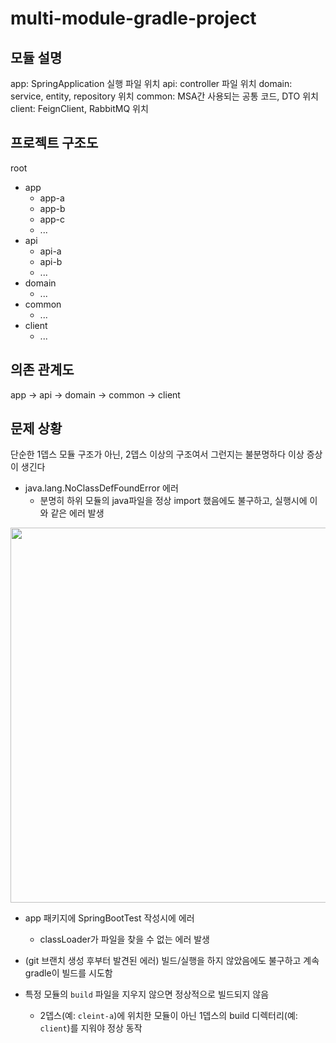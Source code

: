 # multi-module-gradle-project

## 모듈 설명

app: SpringApplication 실행 파일 위치
api: controller 파일 위치
domain: service, entity, repository 위치
common: MSA간 사용되는 공통 코드, DTO 위치
client: FeignClient, RabbitMQ 위치

## 프로젝트 구조도

root
- app
  - app-a
  - app-b
  - app-c
  - ...
- api
  - api-a
  - api-b
  - ...
- domain
  - ...
- common
  - ...
- client
  - ...

## 의존 관계도

app -> api -> domain -> common -> client


## 문제 상황

단순한 1뎁스 모듈 구조가 아닌, 2뎁스 이상의 구조여서 그런지는 불분명하다 이상 증상이 생긴다

- java.lang.NoClassDefFoundError 에러
  - 분명히 하위 모듈의 java파일을 정상 import 했음에도 불구하고, 실행시에 이와 같은 에러 발생
 
<img src="https://github.com/progress0407/progress0407/assets/66164361/09457a57-2684-454f-af48-59e411cff4a1" width="600px">

- app 패키지에 SpringBootTest 작성시에 에러
  - classLoader가 파일을 찾을 수 없는 에러 발생

- (git 브랜치 생성 후부터 발견된 에러) 빌드/실행을 하지 않았음에도 불구하고 계속 gradle이 빌드를 시도함

- 특정 모듈의 `build` 파일을 지우지 않으면 정상적으로 빌드되지 않음
  - 2뎁스(예: `cleint-a`)에 위치한 모듈이 아닌 1뎁스의 build 디렉터리(예: `client`)를 지워야 정상 동작
